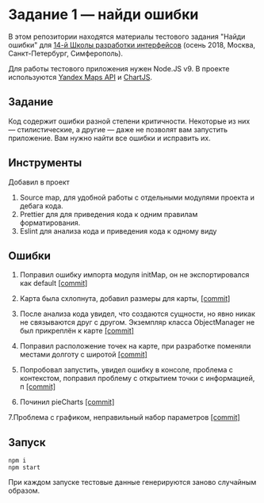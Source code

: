 # Задание 1 — найди ошибки

В этом репозитории находятся материалы тестового задания "Найди ошибки" для [14-й Школы разработки интерфейсов](https://academy.yandex.ru/events/frontend/shri_msk-2018-2) (осень 2018, Москва, Санкт-Петербург, Симферополь).

Для работы тестового приложения нужен Node.JS v9. В проекте используются [Yandex Maps API](https://tech.yandex.ru/maps/doc/jsapi/2.1/quick-start/index-docpage/) и [ChartJS](http://www.chartjs.org).

## Задание

Код содержит ошибки разной степени критичности. Некоторые из них — стилистические, а другие — даже не позволят вам запустить приложение. Вам нужно найти все ошибки и исправить их.

## Инструменты

Добавил в проект

1) Source map, для удобной работы с отдельными модулями проекта и дебага кода.
2) Prettier для для приведения кода к одним правилам форматирования.
3) Eslint для анализа кода и приведения кода к одному виду

## Ошибки

1. Поправил ошибку импорта модуля initMap, он не экспортировался как default [[commit]](https://github.com/devsnice/summer-shri-task-1/commit/c100208f8e688f4ff725c9d8806af385266f767c)

2. Карта была схлопнута, добавил размеры для карты, [[commit]](https://github.com/devsnice/summer-shri-task-1/commit/06bfe0bae7663565b8559d9d8bbd65f205d2e9ed)

3. После анализа кода увидел, что создаются сущности, но явно никак не связываются друг с другом. Экземпляр класса ObjectManager не был прикреплён к карте [[commit]](https://github.com/devsnice/summer-shri-task-1/commit/5d13478f1e90814c21b8c1c5149033b0346b1e60)

4. Поправил расположение точек на карте, при разработке поменяли местами долготу с широтой [[commit]](https://github.com/devsnice/summer-shri-task-1/commit/7608cf716bc9843896a4962f305103640bfb9594)

5. Попробовал запустить, увидел ошибку в консоле, проблема с контекстом, поправил проблему с открытием точки с информацией, п   [[commit]](https://github.com/devsnice/summer-shri-task-1/commit/b2355909ce6c6463490603711c47ad831a4c8440)

6. Починил pieCharts [[commit]](https://github.com/devsnice/summer-shri-task-1/commit/faae2b021ed2a03e5f9b53480699730493e50ba9)

7.Проблема с графиком, неправильный набор параметров [[commit]](https://github.com/devsnice/summer-shri-task-1/commit/f73040e8261cde0c5476f7ce5f035d1a9f96536c)


## Запуск

```
npm i
npm start
```

При каждом запуске тестовые данные генерируются заново случайным образом.
